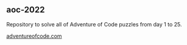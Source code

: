 ## aoc-2022

Repository to solve all of Adventure of Code puzzles from day 1 to 25.

[adventureofcode.com](https://adventureofcode.com)

